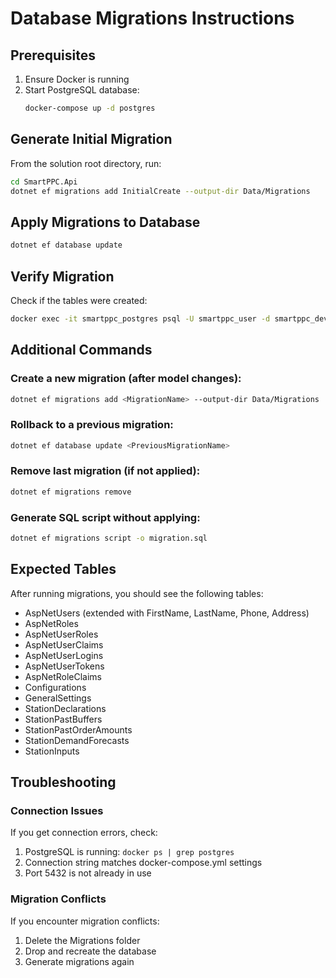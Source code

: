 # Database Migrations Instructions

## Prerequisites
1. Ensure Docker is running
2. Start PostgreSQL database:
   ```bash
   docker-compose up -d postgres
   ```

## Generate Initial Migration

From the solution root directory, run:

```bash
cd SmartPPC.Api
dotnet ef migrations add InitialCreate --output-dir Data/Migrations
```

## Apply Migrations to Database

```bash
dotnet ef database update
```

## Verify Migration

Check if the tables were created:
```bash
docker exec -it smartppc_postgres psql -U smartppc_user -d smartppc_dev -c "\dt"
```

## Additional Commands

### Create a new migration (after model changes):
```bash
dotnet ef migrations add <MigrationName> --output-dir Data/Migrations
```

### Rollback to a previous migration:
```bash
dotnet ef database update <PreviousMigrationName>
```

### Remove last migration (if not applied):
```bash
dotnet ef migrations remove
```

### Generate SQL script without applying:
```bash
dotnet ef migrations script -o migration.sql
```

## Expected Tables

After running migrations, you should see the following tables:
- AspNetUsers (extended with FirstName, LastName, Phone, Address)
- AspNetRoles
- AspNetUserRoles
- AspNetUserClaims
- AspNetUserLogins
- AspNetUserTokens
- AspNetRoleClaims
- Configurations
- GeneralSettings
- StationDeclarations
- StationPastBuffers
- StationPastOrderAmounts
- StationDemandForecasts
- StationInputs

## Troubleshooting

### Connection Issues
If you get connection errors, check:
1. PostgreSQL is running: `docker ps | grep postgres`
2. Connection string matches docker-compose.yml settings
3. Port 5432 is not already in use

### Migration Conflicts
If you encounter migration conflicts:
1. Delete the Migrations folder
2. Drop and recreate the database
3. Generate migrations again
